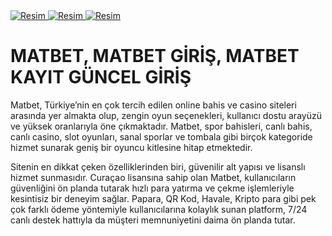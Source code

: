 </html>
<meta charset="UTF-8">
    <meta name="viewport" content="width=device-width, initial-scale=1.0">
</head>
<body>
    <a href="https://846matbet.com/“ target="_blank">
        <img src="https://resmim.net/cdn/2025/05/13/NqsfB1.gif" alt="Resim" alt="Açıklama">
    </a>
</body>
</html>
</html>
<meta charset="UTF-8">
    <meta name="viewport" content="width=device-width, initial-scale=1.0">
</head>
<body>
    <a href="https://846matbet.com/“ target="_blank">
        <img src="https://resmim.net/cdn/2025/05/13/NqsfB1.gif" alt="Resim" alt="Açıklama">
    </a>
</body>
</html>
</html>
<meta charset="UTF-8">
    <meta name="viewport" content="width=device-width, initial-scale=1.0">
</head>
<body>
    <a href="https://846matbet.com/“ target="_blank">
        <img src="https://resmim.net/cdn/2025/05/13/NqsfB1.gif" alt="Resim" alt="Açıklama">
    </a>
</body>
</html>

# MATBET, MATBET GİRİŞ, MATBET KAYIT GÜNCEL GİRİŞ

Matbet, Türkiye’nin en çok tercih edilen online bahis ve casino siteleri arasında yer almakta olup, zengin oyun seçenekleri, kullanıcı dostu arayüzü ve yüksek oranlarıyla öne çıkmaktadır. Matbet, spor bahisleri, canlı bahis, canlı casino, slot oyunları, sanal sporlar ve tombala gibi birçok kategoride hizmet sunarak geniş bir oyuncu kitlesine hitap etmektedir.

Sitenin en dikkat çeken özelliklerinden biri, güvenilir alt yapısı ve lisanslı hizmet sunmasıdır. Curaçao lisansına sahip olan Matbet, kullanıcıların güvenliğini ön planda tutarak hızlı para yatırma ve çekme işlemleriyle kesintisiz bir deneyim sağlar. Papara, QR Kod, Havale, Kripto para gibi pek çok farklı ödeme yöntemiyle kullanıcılarına kolaylık sunan platform, 7/24 canlı destek hattıyla da müşteri memnuniyetini daima ön planda tutar.
